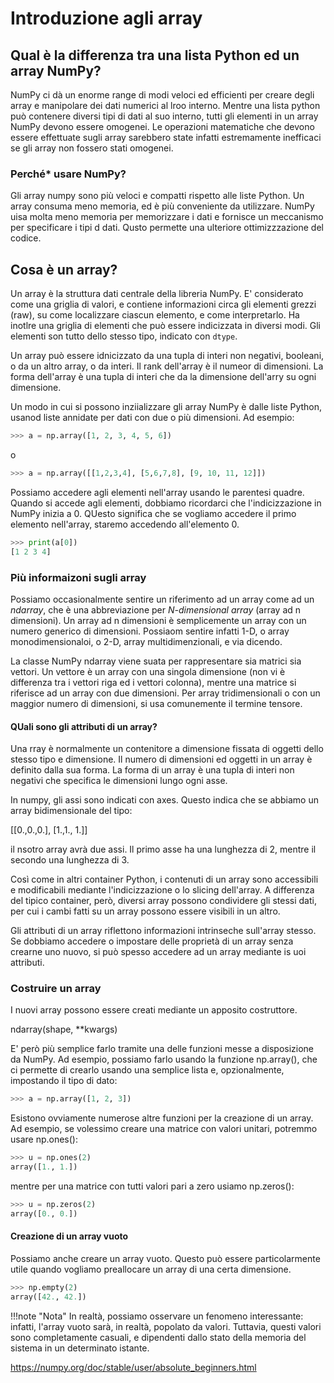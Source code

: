 # Introduzione agli array

## Qual è la differenza tra una lista Python ed un array NumPy?

NumPy ci dà un enorme range di modi veloci ed efficienti per creare degli array e manipolare dei dati numerici al lroo interno. Mentre una lista python può contenere diversi tipi di dati al suo interno, tutti gli elementi in un array NumPy devono essere omogenei. Le operazioni matematiche che devono essere effettuate sugli array sarebbero state infatti estremamente inefficaci se gli array non fossero stati omogenei.

### Perché* usare NumPy?

Gli array numpy sono più veloci e compatti rispetto alle liste Python. Un array consuma meno memoria, ed è più conveniente da utilizzare. NumPy uisa molta meno memoria per memorizzare i dati e fornisce un meccanismo per specificare i tipi d dati. Qusto permette una ulteriore ottimizzzazione del codice.

## Cosa è un array?

Un array è la struttura dati centrale della libreria NumPy. E' considerato come una griglia di valori, e contiene informazioni circa gli elementi grezzi (raw), su come localizzare ciascun elemento, e come interpretarlo. Ha inotlre una griglia di elementi che può essere indicizzata in diversi modi. Gli elementi son tutto dello stesso tipo, indicato con `dtype`.

Un array può essere idnicizzato da una tupla di interi non negativi, booleani, o da un altro array, o da interi. Il rank dell'array è il numeor di dimensioni. La forma dell'array è una tupla di interi che da la dimensione dell'arry su ogni dimensione.

Un modo in cui si possono inziializzare gli array NumPy è dalle liste Python, usanod liste annidate per dati con due o più dimensioni. Ad esempio:

```py
>>> a = np.array([1, 2, 3, 4, 5, 6])
```

o

```py
>>> a = np.array([[1,2,3,4], [5,6,7,8], [9, 10, 11, 12]])
```

Possiamo accedere agli elementi nell'array usando le parentesi quadre. Quando si accede agli elementi, dobbiamo ricordarci che l'indicizzazione in NumPy inizia a 0. QUesto significa che se vogliamo accedere il primo elemento nell'array, staremo accedendo all'elemento 0.

```py
>>> print(a[0])
[1 2 3 4]
```

### Più informaizoni sugli array

Possiamo occasionalmente sentire un riferimento ad un array come ad un *ndarray*, che è una abbreviazione per *N-dimensional array* (array ad n dimensioni). Un array ad n dimensioni è semplicemente un array con un numero generico di dimensioni. Possiaom sentire infatti 1-D, o array monodimensionaloi, o 2-D, array multidimenzionali, e via dicendo.

La classe NumPy ndarray viene suata per rappresentare sia matrici sia vettori. Un vettore è un array con una singola dimensione (non vi è differenza tra i vettori riga ed i vettori colonna), mentre una matrice si riferisce ad un array con due dimensioni. Per array tridimensionali o con un maggior numero di dimensioni, si usa comunemente il termine tensore.

#### QUali sono gli attributi di un array?

Una rray è normalmente un contenitore a dimensione fissata di oggetti dello stesso tipo e dimensione. Il numero di dimensioni ed oggetti in un array è definito dalla sua forma. La forma di un array è una tupla di interi non negativi che specifica le dimensioni lungo ogni asse.

In numpy, gli assi sono indicati con axes. Questo indica che se abbiamo un array bidimensionale del tipo:

[[0.,0.,0.],
 [1.,1., 1.]]

il nsotro array avrà due assi. Il primo asse ha una lunghezza di 2, mentre il secondo una lunghezza di 3.

Così come in altri container Python, i contenuti di un array sono accessibili e modificabili mediante l'indicizzazione o lo slicing dell'array. A differenza del tipico container, però, diversi array possono condividere gli stessi dati, per cui i cambi fatti su un array possono essere visibili in un altro.

Gli attributi di un array riflettono informazioni intrinseche sull'array stesso. Se dobbiamo accedere o impostare delle proprietà di un array senza crearne uno nuovo, si può spesso accedere ad un array mediante is uoi attributi.

### Costruire un array

I nuovi array possono essere creati mediante un apposito costruttore.

ndarray(shape, **kwargs)

E' però più semplice farlo tramite una delle funzioni messe a disposizione da NumPy. Ad esempio, possiamo farlo usando la funzione np.array(), che ci permette di crearlo usando una semplice lista e, opzionalmente, impostando il tipo di dato:

```py
>>> a = np.array([1, 2, 3])
```

Esistono ovviamente numerose altre funzioni per la creazione di un array. Ad esempio, se volessimo creare una matrice con valori unitari, potremmo usare np.ones():

```py
>>> u = np.ones(2)
array([1., 1.])
```

mentre per una matrice con tutti valori pari a zero usiamo np.zeros():

```py
>>> u = np.zeros(2)
array([0., 0.])
```

#### Creazione di un array vuoto

Possiamo anche creare un array vuoto. Questo può essere particolarmente utile quando vogliamo preallocare un array di una certa dimensione.

```py
>>> np.empty(2)
array([42., 42.])
```

!!!note "Nota"
    In realtà, possiamo osservare un fenomeno interessante: infatti, l'array vuoto sarà, in realtà, popolato da valori. Tuttavia, questi valori sono completamente casuali, e dipendenti dallo stato della memoria del sistema in un determinato istante.

https://numpy.org/doc/stable/user/absolute_beginners.html